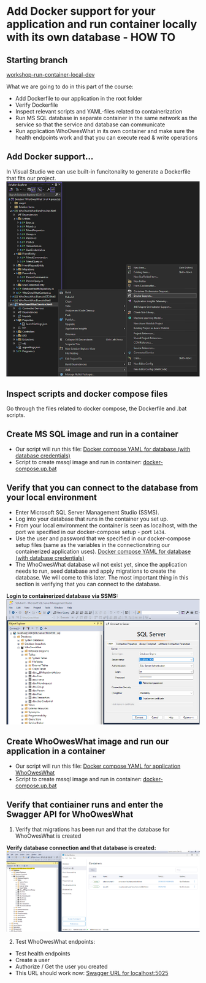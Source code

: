# Add Docker support for your application and run container locally with its own database - HOW TO

## Starting branch
[workshop-run-container-local-dev](https://github.com/sopra-steria-norge/WhoOwesWhat-net8/tree/workshop-run-container-local-dev)

What we are going to do in this part of the course:
- Add Dockerfile to our application in the root folder
- Verify Dockerfile
- Inspect relevant scripts and YAML-files related to containerization
- Run MS SQL database in separate container in the same network as the service so that the service and database can communicate
- Run application WhoOwesWhat in its own container and make sure the health endpoints work and that you can execute read & write operations

## Add Docker support...
In Visual Studio we can use built-in funcitonality to generate a Dockerfile that fits our project.
![Add Docker support...](https://github.com/sopra-steria-norge/cloud-akademiet-course-files/blob/main/images/run-container-local-dev/add-docker-support.png)

## Inspect scripts and docker compose files
Go through the files related to docker compose, the Dockerfile and .bat scripts. 

## Create MS SQL image and run in a container
- Our script will run this file: [Docker compose YAML for database (with database credentials)](https://github.com/sopra-steria-norge/WhoOwesWhat-net8/blob/main/database/docker-compose.yml)
- Script to create mssql image and run in container: [docker-compose.up.bat](https://github.com/sopra-steria-norge/WhoOwesWhat-net8/blob/main/database/docker-compose.up.bat)

## Verify that you can connect to the database from your local environment
- Enter Microsoft SQL Server Management Studio (SSMS). 
- Log into your database that runs in the container you set up. 
- From your local environment the container is seen as localhost, with the port we specified in our docker-compose setup - port `1434`. 
- Use the user and password that we specified in our docker-compose setup files (same as the variables in the connectionstring our containerized application uses).
[Docker compose YAML for database (with database credentials)](https://github.com/sopra-steria-norge/WhoOwesWhat-net8/blob/main/database/docker-compose.yml)
- The WhoOwesWhat database wil not exist yet, since the application needs to run, seed database and apply migrations to create the database. We will come to this later. The most important thing in this section is verifying that you can connect to the database. 

**Login to containerized database via SSMS:**
![Login - containerized database](https://github.com/sopra-steria-norge/cloud-akademiet-course-files/blob/main/images/run-container-local-dev/login-container-db.png)

## Create WhoOwesWhat image and run our application in a container
- Our script will run this file: [Docker compose YAML for application WhoOwesWhat](https://github.com/sopra-steria-norge/WhoOwesWhat-net8/blob/main/docker-compose.yml)
- Script to create mssql image and run in container: [docker-compose.up.bat](https://github.com/sopra-steria-norge/WhoOwesWhat-net8/blob/main/docker-compose.up.bat)

## Verify that contiainer runs and enter the Swagger API for WhoOwesWhat
1. Verify that migrations has been run and that the database for WhoOwesWhat is created

**Verify database connection and that database is created:**
![Verify database connection and that database is created](https://github.com/sopra-steria-norge/cloud-akademiet-course-files/blob/main/images/run-container-local-dev/verify-database-created.png)

2. Test WhoOwesWhat endpoints:
- Test health endpoints
- Create a user
- Authorize / Get the user you created
- This URL should work now: [Swagger URL for localhost:5025](http://localhost:5025/swagger/index.html) 

